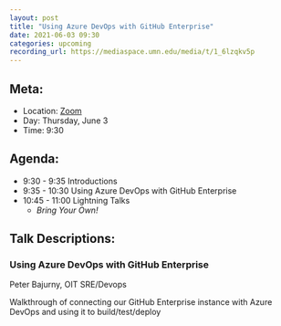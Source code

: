 ```yaml
---
layout: post
title: "Using Azure DevOps with GitHub Enterprise"
date: 2021-06-03 09:30
categories: upcoming
recording_url: https://mediaspace.umn.edu/media/t/1_6lzqkv5p
---
```


## Meta:

- Location: [Zoom](https://z.umn.edu/cpmstream)
- Day: Thursday, June 3
- Time: 9:30

## Agenda:

- 9:30 - 9:35 Introductions
- 9:35 - 10:30 Using Azure DevOps with GitHub Enterprise
- 10:45 - 11:00 Lightning Talks
  - _Bring Your Own!_

## Talk Descriptions:

### Using Azure DevOps with GitHub Enterprise
Peter Bajurny, OIT SRE/Devops

Walkthrough of connecting our GitHub Enterprise instance with Azure DevOps and using it to build/test/deploy
